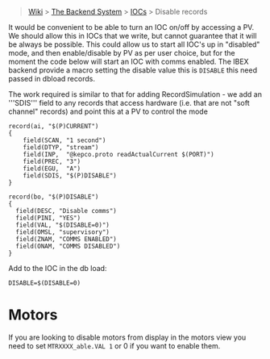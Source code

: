 > [Wiki](Home) > [The Backend System](The-Backend-System) > [IOCs](IOCs) > Disable records

It would be convenient to be able to turn an IOC on/off by accessing a PV. We should allow this in IOCs that we write, but cannot guarantee that it will be always be possible. This could allow us to start all IOC's up in "disabled" mode, and then enable/disable by PV as per user choice, but for the moment the code below will start an IOC with comms enabled. The IBEX backend provide a macro setting the disable value this is `DISABLE` this need passed in dbload records. 

The work required is similar to that for adding RecordSimulation - we add an '''SDIS''' field to any records that access hardware (i.e. that are not "soft channel" records) and point this at a PV to control the mode 
   
```
record(ai, "$(P)CURRENT") 
{
    field(SCAN, "1 second")
    field(DTYP, "stream")
    field(INP,  "@kepco.proto readActualCurrent $(PORT)")
    field(PREC, "3")
    field(EGU,  "A")
    field(SDIS, "$(P)DISABLE")
}
``` 

```
record(bo, "$(P)DISABLE") 
{
  field(DESC, "Disable comms")
  field(PINI, "YES")
  field(VAL, "$(DISABLE=0)")
  field(OMSL, "supervisory")
  field(ZNAM, "COMMS ENABLED")
  field(ONAM, "COMMS DISABLED")
}
```

Add to the IOC in the db load:

```
DISABLE=$(DISABLE=0)
```
# Motors

If you are looking to disable motors from display in the motors view you need to set `MTRXXXX_able.VAL 1` or 0 if you want to enable them.